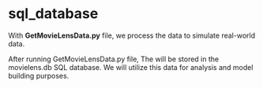 # sql_database

With **GetMovieLensData.py** file, we process the data to simulate real-world data.


After running GetMovieLensData.py file, The will be stored in the movielens.db SQL database. We will utilize this data for analysis and model building purposes. 
